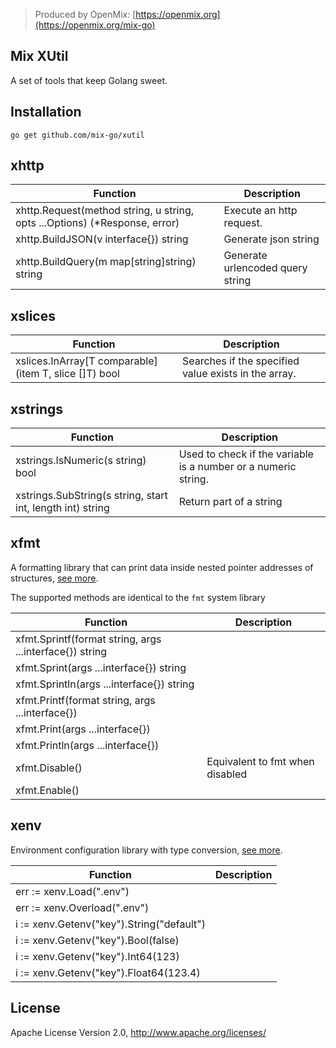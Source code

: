 > Produced by OpenMix: [https://openmix.org](https://openmix.org/mix-go)

## Mix XUtil

A set of tools that keep Golang sweet.

## Installation

```
go get github.com/mix-go/xutil
```

## xhttp

| Function                                                                   | Description                      |  
|----------------------------------------------------------------------------|----------------------------------|
| xhttp.Request(method string, u string, opts ...Options) (*Response, error) | Execute an http request.         |
| xhttp.BuildJSON(v interface{}) string                                      | Generate json string             |
| xhttp.BuildQuery(m map[string]string) string                               | Generate urlencoded query string |

## xslices

| Function                                              | Description                                          |  
|-------------------------------------------------------|------------------------------------------------------|
| xslices.InArray[T comparable](item T, slice []T) bool | Searches if the specified value exists in the array. |

## xstrings

| Function                                                   | Description                                                    |  
|------------------------------------------------------------|----------------------------------------------------------------|
| xstrings.IsNumeric(s string) bool                          | Used to check if the variable is a number or a numeric string. |
| xstrings.SubString(s string, start int, length int) string | Return part of a string                                        |

## xfmt

A formatting library that can print data inside nested pointer addresses of structures, [see more](xfmt/README.md).

The supported methods are identical to the `fmt` system library

| Function                                                | Description                     |  
|---------------------------------------------------------|---------------------------------|
| xfmt.Sprintf(format string, args ...interface{}) string |                                 |
| xfmt.Sprint(args ...interface{}) string                 |                                 |
| xfmt.Sprintln(args ...interface{}) string               |                                 |
| xfmt.Printf(format string, args ...interface{})         |                                 |
| xfmt.Print(args ...interface{})                         |                                 |
| xfmt.Println(args ...interface{})                       |                                 |
| xfmt.Disable()                                          | Equivalent to fmt when disabled |
| xfmt.Enable()                                           |                                 |

## xenv

Environment configuration library with type conversion, [see more](xenv/README.md).

| Function                                  | Description |  
|-------------------------------------------|-------------|
| err := xenv.Load(".env")                  |             |
| err := xenv.Overload(".env")              |             |
| i := xenv.Getenv("key").String("default") |             |
| i := xenv.Getenv("key").Bool(false)       |             |
| i := xenv.Getenv("key").Int64(123)        |             |
| i := xenv.Getenv("key").Float64(123.4)    |             |

## License

Apache License Version 2.0, http://www.apache.org/licenses/
